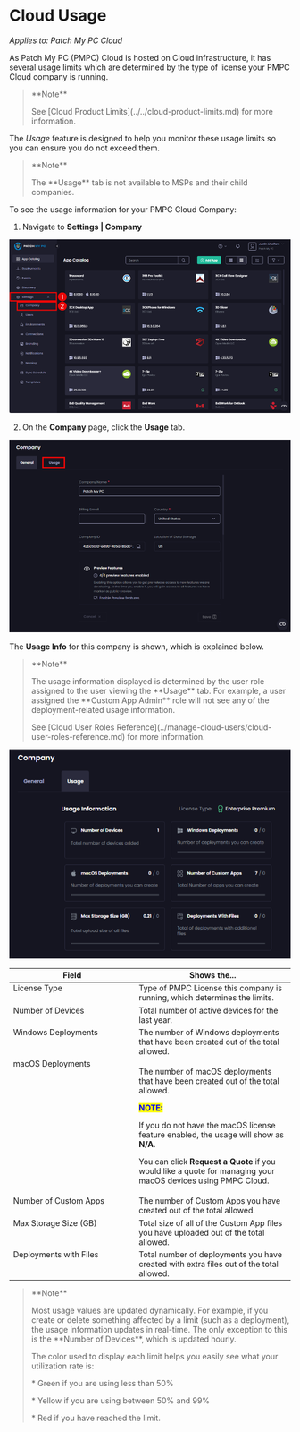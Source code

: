 # Cloud Usage

_Applies to: Patch My PC Cloud_

As Patch My PC (PMPC) Cloud is hosted on Cloud infrastructure, it has several usage limits which are determined by the type of license your PMPC Cloud company is running.

> \*\*Note\*\*
>
> See \[Cloud Product Limits]\(../../cloud-product-limits.md) for more information.

The _Usage_ feature is designed to help you monitor these usage limits so you can ensure you do not exceed them.

> \*\*Note\*\*
>
> The \*\*Usage\*\* tab is not available to MSPs and their child companies.

To see the usage information for your PMPC Cloud Company:

1. Navigate to **Settings | Company**

![Navigating to "Settings | Company"](/_images/image-(2697).png)

2. On the **Company** page, click the **Usage** tab.

![Clicking the "Usage" tab](/_images/image-(2698).png)

The **Usage Info** for this company is shown, which is explained below.

> \*\*Note\*\*
>
> The usage information displayed is determined by the user role assigned to the user viewing the \*\*Usage\*\* tab. For example, a user assigned the \*\*Custom App Admin\*\* role will not see any of the deployment-related usage information.
>
> See \[Cloud User Roles Reference]\(../manage-cloud-users/cloud-user-roles-reference.md) for more information.

!["Usage" information](/_images/image-(2712).png)

<table><thead><tr><th width="211" valign="top">Field</th><th valign="top">Shows the...</th></tr></thead><tbody><tr><td valign="top">License Type</td><td valign="top">Type of PMPC License this company is running, which determines the limits.</td></tr><tr><td valign="top">Number of Devices</td><td valign="top">Total number of active devices for the last year.</td></tr><tr><td valign="top">Windows Deployments</td><td valign="top">The number of Windows deployments that have been created out of the total allowed.</td></tr><tr><td valign="top">macOS Deployments</td><td valign="top"><p>The number of macOS deployments that have been created out of the total allowed.</p><p><mark style="color:blue;"><strong>NOTE:</strong></mark></p><p>If you do not have the macOS license feature enabled, the usage will show as <strong>N/A</strong>.</p><p>You can click <strong>Request a Quote</strong> if you would like a quote for managing your macOS devices using PMPC Cloud.</p></td></tr><tr><td valign="top">Number of Custom Apps</td><td valign="top">The number of Custom Apps you have created out of the total allowed.</td></tr><tr><td valign="top">Max Storage Size (GB)</td><td valign="top">Total size of all of the Custom App files you have uploaded out of the total allowed.</td></tr><tr><td valign="top">Deployments with Files</td><td valign="top">Total number of deployments you have created with extra files out of the total allowed.</td></tr></tbody></table>

> \*\*Note\*\*
>
> Most usage values are updated dynamically. For example, if you create or delete something affected by a limit (such as a deployment), the usage information updates in real-time. The only exception to this is the \*\*Number of Devices\*\*, which is updated hourly.
>
> The color used to display each limit helps you easily see what your utilization rate is:
>
> \* Green if you are using less than 50%
>
> \* Yellow if you are using between 50% and 99%
>
> \* Red if you have reached the limit.